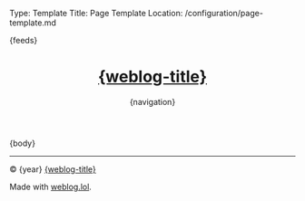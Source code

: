 Type: Template
Title: Page Template
Location: /configuration/page-template.md

<!DOCTYPE html>
<html lang="en">
<!-- Page Template from GitHub repo -->
<head>
<title>{weblog-title}{separator}{post-title}</title>
<meta charset="utf-8">
<meta name="viewport" content="width=device-width, initial-scale=1">
{feeds}
<style>
@import url('https://static.omg.lol/type/font-honey.css');
@import url('https://static.omg.lol/type/font-lato-regular.css');
@import url('https://static.omg.lol/type/font-lato-bold.css');
@import url('https://static.omg.lol/type/font-lato-italic.css');
@import url('https://static.omg.lol/type/font-md-io.css');
@import url('https://static.omg.lol/type/fontawesome-free/css/all.css');

:root {
  --foreground: #212529;
  --background: #f8f9fa;
  --link: #0080FF;
  --accent: #868e96;
  --box-shadow: 0px 5px 10px 0px rgba(0, 0, 0, 0.75);
}

@media (prefers-color-scheme: dark) {
  :root {
    --foreground: #eeeeee;
    --background: #222222;
    --link: #7DF9FF;
    --accent: #ced4da;
    --box-shadow: 0px 5px 10px 0px rgba(0, 0, 0, 0.7);
  }
}

* {
  box-sizing: border-box;
}

body {
  font-family: 'Lato', sans-serif;
  font-size: 120%;
  color: var(--foreground);
  background: var(--background);
}

header nav ul {
  list-style-type: none;
  margin: 0;
  padding: 0;
}

header nav li {
  display: inline-block;
}

header nav li a {
  display: block;
  text-decoration: none;
  font-weight: bold;
  margin-right: 1em;
}

h1,
h2,
h3,
h4,
h5,
h6 {
  font-family: 'VC Honey Deck', serif;
  text-align: center;
  margin: 1rem 0;
}

p,
li {
  line-height: 160%;
}

header,
main,
footer {
  max-width: 60em;
  margin: 2em auto;
  padding: 0 1em;
}

header {
  margin-top: 1em;
}

footer p {
  margin-top: 1em;
  font-size: 90%;
  text-align: center;
}

a:link {
  color: var(--link);
  text-decoration: none;
}

a:visited {
  color: var(--link);
}

a:hover {
  color: var(--link);
}

a:active {
  color: var(--link);
}

.post-info,
.post-tags {
  font-size: 85%;
  color: var(--accent);
  text-align: right;
}

.post-info i:nth-child(2) {
  margin-left: .75em;
}

.tag {
  background: var(--accent);
  color: var(--background) !important;
  padding: .3em .4em;
  margin: .8em 0 0 .4em;
  border-radius: .5em;
  text-decoration: none;
  display: inline-block;
}

hr {
  border: 0;
  height: 1px;
  background: #333;
  margin: 1em 0;
}

code {
  padding: .2em .3em;
  border: 1px solid var(--accent);
  white-space: pre-wrap;
  word-wrap: break-word; 
}

pre,
code {
  font-family: 'MD IO 0.4';
  font-size: 90%;
}

pre code {
  background: #000;
  color: #eee;
  display: inline-block;
  padding: 1em;
  white-space: pre-wrap;
  word-wrap: break-word;
}

img {
  max-width: 100%;
  border-radius: 0.5rem;
  box-shadow: var(--box-shadow);
}

table {
  border-collapse: collapse;
}

td,
th {
  padding: .75em;
  text-align: left;
  border: 1px solid var(--accent);
}

.weblog-title a {
  text-decoration: none;
  color: var(--foreground);
}

.previous-page + .next-page::before {
  content: "\2022";
  color: #ccc;
  margin: 0 0.75em;
}

.divider {
  display: flex;
  align-items: center;
  text-align: center;
  word-spacing: 1em;
  color: #ccc;
  gap: 1em;
  margin: 1em 0;
}

.divider::before,
.divider::after {
  content: "";
  flex: 1;
  border: 1px solid #ccc;
}

i[class^="fa-"],
i[class*=" fa-"],
i[class^="omg-"],
i[class*=" omg-"] {
  color: var(--accent);
}

body.no-title-links main h1.content-title > a.content-link {
  color: inherit;
  text-decoration: none;
  pointer-events: none;
  cursor: default;
}

</style>
</head>
<body>

<header>
  <h1 class="weblog-title"><a href="/">{weblog-title}</a></h1>
  {navigation}
</header>

<main>

{body}

</main>

<footer>
  <hr>
  <p>&copy; {year} <a href="/">{weblog-title}</a></p>
  <p>Made with <a href="https://weblog.lol">weblog.lol</a>.</p>
</footer>

</body>
</html>